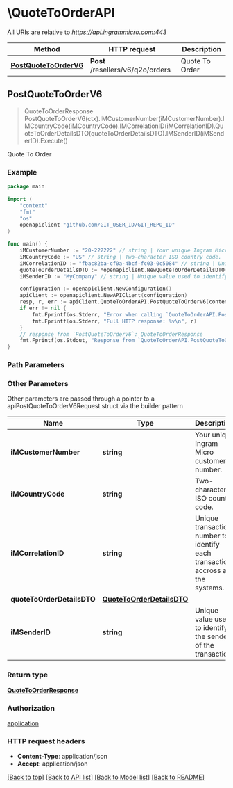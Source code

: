 # \QuoteToOrderAPI

All URIs are relative to *https://api.ingrammicro.com:443*

Method | HTTP request | Description
------------- | ------------- | -------------
[**PostQuoteToOrderV6**](QuoteToOrderAPI.md#PostQuoteToOrderV6) | **Post** /resellers/v6/q2o/orders | Quote To Order



## PostQuoteToOrderV6

> QuoteToOrderResponse PostQuoteToOrderV6(ctx).IMCustomerNumber(iMCustomerNumber).IMCountryCode(iMCountryCode).IMCorrelationID(iMCorrelationID).QuoteToOrderDetailsDTO(quoteToOrderDetailsDTO).IMSenderID(iMSenderID).Execute()

Quote To Order



### Example

```go
package main

import (
	"context"
	"fmt"
	"os"
	openapiclient "github.com/GIT_USER_ID/GIT_REPO_ID"
)

func main() {
	iMCustomerNumber := "20-222222" // string | Your unique Ingram Micro customer number.
	iMCountryCode := "US" // string | Two-character ISO country code.
	iMCorrelationID := "fbac82ba-cf0a-4bcf-fc03-0c5084" // string | Unique transaction number to identify each transaction accross all the systems.
	quoteToOrderDetailsDTO := *openapiclient.NewQuoteToOrderDetailsDTO() // QuoteToOrderDetailsDTO | 
	iMSenderID := "MyCompany" // string | Unique value used to identify the sender of the transaction. (optional)

	configuration := openapiclient.NewConfiguration()
	apiClient := openapiclient.NewAPIClient(configuration)
	resp, r, err := apiClient.QuoteToOrderAPI.PostQuoteToOrderV6(context.Background()).IMCustomerNumber(iMCustomerNumber).IMCountryCode(iMCountryCode).IMCorrelationID(iMCorrelationID).QuoteToOrderDetailsDTO(quoteToOrderDetailsDTO).IMSenderID(iMSenderID).Execute()
	if err != nil {
		fmt.Fprintf(os.Stderr, "Error when calling `QuoteToOrderAPI.PostQuoteToOrderV6``: %v\n", err)
		fmt.Fprintf(os.Stderr, "Full HTTP response: %v\n", r)
	}
	// response from `PostQuoteToOrderV6`: QuoteToOrderResponse
	fmt.Fprintf(os.Stdout, "Response from `QuoteToOrderAPI.PostQuoteToOrderV6`: %v\n", resp)
}
```

### Path Parameters



### Other Parameters

Other parameters are passed through a pointer to a apiPostQuoteToOrderV6Request struct via the builder pattern


Name | Type | Description  | Notes
------------- | ------------- | ------------- | -------------
 **iMCustomerNumber** | **string** | Your unique Ingram Micro customer number. | 
 **iMCountryCode** | **string** | Two-character ISO country code. | 
 **iMCorrelationID** | **string** | Unique transaction number to identify each transaction accross all the systems. | 
 **quoteToOrderDetailsDTO** | [**QuoteToOrderDetailsDTO**](QuoteToOrderDetailsDTO.md) |  | 
 **iMSenderID** | **string** | Unique value used to identify the sender of the transaction. | 

### Return type

[**QuoteToOrderResponse**](QuoteToOrderResponse.md)

### Authorization

[application](../README.md#application)

### HTTP request headers

- **Content-Type**: application/json
- **Accept**: application/json

[[Back to top]](#) [[Back to API list]](../README.md#documentation-for-api-endpoints)
[[Back to Model list]](../README.md#documentation-for-models)
[[Back to README]](../README.md)

